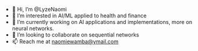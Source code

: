 - 👋 Hi, I’m @LyzeNaomi
- 👀 I’m interested in AI/ML applied to health and finance
- 🌱 I’m currently working on AI applications and implementations, more on neural networks.
- 💞️ I’m looking to collaborate on sequential networks
- 📫 Reach me at naomiewamba@ymail.com

<!---
LyzeNaomi/LyzeNaomi is a ✨ special ✨ repository because its `README.md` (this file) appears on your GitHub profile.
You can click the Preview link to take a look at your changes.
--->
